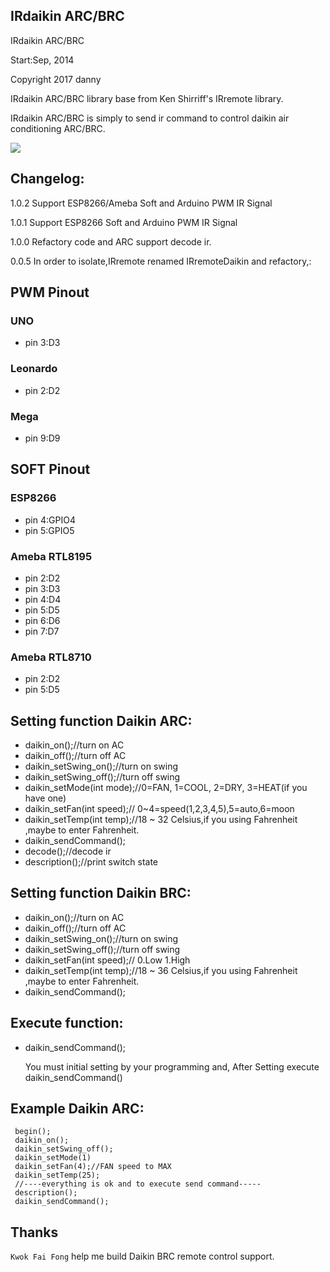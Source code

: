 
## IRdaikin ARC/BRC

 IRdaikin ARC/BRC


 Start:Sep, 2014

 Copyright 2017 danny

 IRdaikin ARC/BRC library base from Ken Shirriff's IRremote library.

 IRdaikin ARC/BRC is simply to send ir command to control daikin air conditioning ARC/BRC.

 ![](https://raw.githubusercontent.com/danny-source/Arduino_IRremote_Daikin/master/Arduino_UNO_IR_Transmit.png)

## Changelog:

1.0.2  Support ESP8266/Ameba Soft and Arduino PWM IR Signal

1.0.1  Support ESP8266 Soft and Arduino PWM IR Signal

1.0.0  Refactory code and ARC support decode ir.

0.0.5  In order to isolate,IRremote renamed IRremoteDaikin and refactory,:

## PWM Pinout

### UNO

  - pin 3:D3

### Leonardo

  - pin 2:D2

### Mega

  - pin 9:D9

## SOFT Pinout

### ESP8266
  - pin 4:GPIO4
  - pin 5:GPIO5

### Ameba RTL8195

  - pin 2:D2
  - pin 3:D3
  - pin 4:D4
  - pin 5:D5
  - pin 6:D6
  - pin 7:D7

### Ameba RTL8710

  - pin 2:D2
  - pin 5:D5

## Setting function Daikin ARC:

- daikin_on();//turn on AC
- daikin_off();//turn off AC
- daikin_setSwing_on();//turn on swing
- daikin_setSwing_off();//turn off swing
- daikin_setMode(int mode);//0=FAN, 1=COOL, 2=DRY, 3=HEAT(if you have one)
- daikin_setFan(int speed);// 0~4=speed(1,2,3,4,5),5=auto,6=moon
- daikin_setTemp(int temp);//18 ~ 32 Celsius,if you using Fahrenheit ,maybe to enter Fahrenheit.
- daikin_sendCommand();
- decode();//decode ir
- description();//print switch state

## Setting function Daikin BRC:

- daikin_on();//turn on AC
- daikin_off();//turn off AC
- daikin_setSwing_on();//turn on swing
- daikin_setSwing_off();//turn off swing
- daikin_setFan(int speed);// 0.Low 1.High
- daikin_setTemp(int temp);//18 ~ 36 Celsius,if you using Fahrenheit ,maybe to enter Fahrenheit.
- daikin_sendCommand();

 ## Execute function:

- daikin_sendCommand();

  You must initial setting by your programming and,
  After Setting execute daikin_sendCommand()

## Example Daikin ARC:

```
 begin();
 daikin_on();
 daikin_setSwing_off();
 daikin_setMode(1)
 daikin_setFan(4);//FAN speed to MAX
 daikin_setTemp(25);
 //----everything is ok and to execute send command-----
 description();
 daikin_sendCommand();
```

## Thanks

`Kwok Fai Fong` help me build Daikin BRC remote control support.
